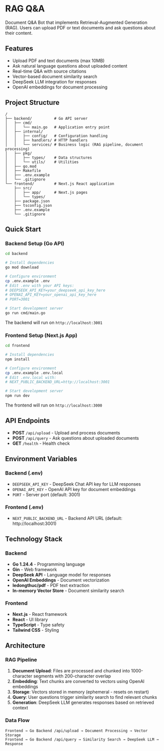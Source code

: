 # RAG Q&A

Document Q&A Bot that implements Retrieval-Augmented Generation (RAG). Users can upload PDF or text documents and ask questions about their content.

## Features

- Upload PDF and text documents (max 10MB)
- Ask natural language questions about uploaded content
- Real-time Q&A with source citations
- Vector-based document similarity search
- DeepSeek LLM integration for responses
- OpenAI embeddings for document processing

## Project Structure

```
/
├── backend/          # Go API server
│   ├── cmd/
│   │   └── main.go   # Application entry point
│   ├── internal/
│   │   ├── config/   # Configuration handling
│   │   ├── handlers/ # HTTP handlers
│   │   └── services/ # Business logic (RAG pipeline, document processing)
│   ├── pkg/
│   │   ├── types/    # Data structures
│   │   └── utils/    # Utilities
│   ├── go.mod
│   ├── Makefile
│   ├── .env.example
│   └── .gitignore
└── frontend/         # Next.js React application
    ├── src/
    │   ├── app/      # Next.js pages
    │   └── types/
    ├── package.json
    ├── tsconfig.json
    ├── .env.example
    └── .gitignore
```

## Quick Start

### Backend Setup (Go API)

```bash
cd backend

# Install dependencies
go mod download

# Configure environment
cp .env.example .env
# Edit .env with your API keys:
# DEEPSEEK_API_KEY=your_deepseek_api_key_here
# OPENAI_API_KEY=your_openai_api_key_here
# PORT=3001

# Start development server
go run cmd/main.go
```

The backend will run on `http://localhost:3001`

### Frontend Setup (Next.js App)

```bash
cd frontend

# Install dependencies
npm install

# Configure environment
cp .env.example .env.local
# Edit .env.local with:
# NEXT_PUBLIC_BACKEND_URL=http://localhost:3001

# Start development server
npm run dev
```

The frontend will run on `http://localhost:3000`

## API Endpoints

- **POST** `/api/upload` - Upload and process documents
- **POST** `/api/query` - Ask questions about uploaded documents
- **GET** `/health` - Health check

## Environment Variables

### Backend (.env)
- `DEEPSEEK_API_KEY` - DeepSeek Chat API key for LLM responses
- `OPENAI_API_KEY` - OpenAI API key for document embeddings
- `PORT` - Server port (default: 3001)

### Frontend (.env)
- `NEXT_PUBLIC_BACKEND_URL` - Backend API URL (default: http://localhost:3001)

## Technology Stack

### Backend
- **Go 1.24.4** - Programming language
- **Gin** - Web framework
- **DeepSeek API** - Language model for responses
- **OpenAI Embeddings** - Document vectorization
- **ledongthuc/pdf** - PDF text extraction
- **In-memory Vector Store** - Document similarity search

### Frontend
- **Next.js** - React framework
- **React** - UI library
- **TypeScript** - Type safety
- **Tailwind CSS** - Styling

## Architecture

### RAG Pipeline
1. **Document Upload**: Files are processed and chunked into 1000-character segments with 200-character overlap
2. **Embedding**: Text chunks are converted to vectors using OpenAI embeddings
3. **Storage**: Vectors stored in memory (ephemeral - resets on restart)
4. **Query**: User questions trigger similarity search to find relevant chunks
5. **Generation**: DeepSeek LLM generates responses based on retrieved context

### Data Flow
```
Frontend → Go Backend /api/upload → Document Processing → Vector Storage
Frontend → Go Backend /api/query → Similarity Search → DeepSeek LLM → Response
```
